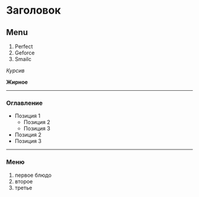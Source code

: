 # Заголовок 
## Menu
1. Perfect
2. Geforce
3. Smailc

*Курсив*

**Жирное**

---
### Оглавление 
* Позиция 1
    * Позиция 2
    * Позиция 3
* Позиция 2 
* Позиция 3
---
### Меню 
1. первое блюдо
2. второе 
3. третье 










